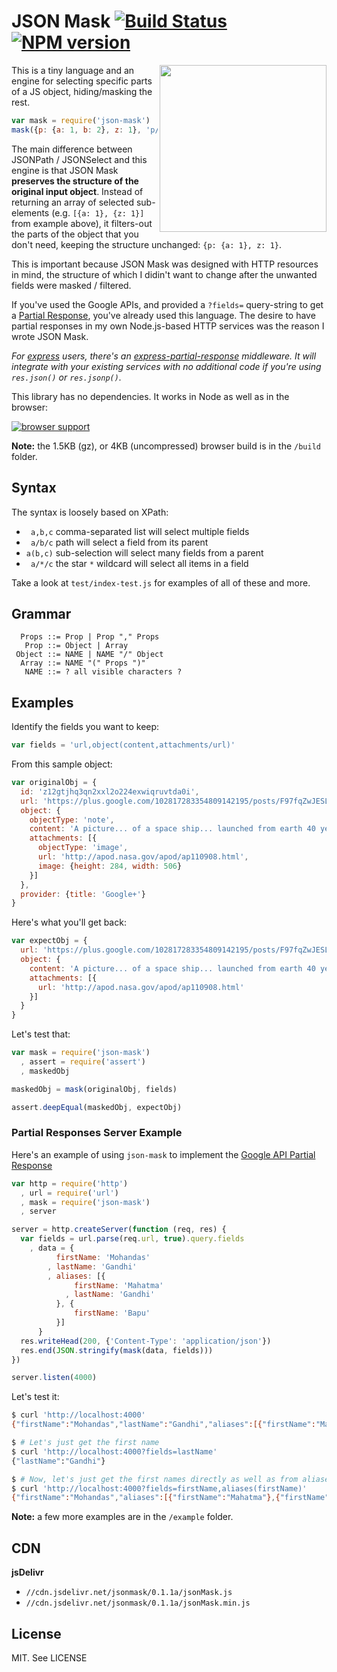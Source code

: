 # JSON Mask [![Build Status](https://secure.travis-ci.org/nemtsov/json-mask.png)](http://travis-ci.org/nemtsov/json-mask) [![NPM version](https://badge.fury.io/js/json-mask.png)](http://badge.fury.io/js/json-mask)

<img src="https://raw.github.com/nemtsov/json-mask/master/logo.png" align="right" width="267px" />

This is a tiny language and an engine for selecting specific parts of a JS object, hiding/masking the rest.

```js
var mask = require('json-mask')
mask({p: {a: 1, b: 2}, z: 1}, 'p/a,z')  // {p: {a: 1}, z: 1}
```

The main difference between JSONPath / JSONSelect and this engine is that JSON Mask 
**preserves the structure of the original input object**.
Instead of returning an array of selected sub-elements (e.g. `[{a: 1}, {z: 1}]` from example above), 
it filters-out the parts of the object that you don't need, 
keeping the structure unchanged: `{p: {a: 1}, z: 1}`.

This is important because JSON Mask was designed with HTTP resources in mind, 
the structure of which I didin't want to change after the unwanted fields
were masked / filtered.

If you've used the Google APIs, and provided a `?fields=` query-string to get a
[Partial Response](https://developers.google.com/+/api/#partial-responses), you've
already used this language. The desire to have partial responses in
my own Node.js-based HTTP services was the reason I wrote JSON Mask.

*For [express](http://expressjs.com/) users, there's an
[express-partial-response](https://github.com/nemtsov/express-partial-response) middleware.
It will integrate with your existing services with no additional code 
if you're using `res.json()` or `res.jsonp()`.*

This library has no dependencies. It works in Node as well as in the browser:

[![browser support](https://ci.testling.com/nemtsov/json-mask.png)](https://ci.testling.com/nemtsov/json-mask)

**Note:** the 1.5KB (gz), or 4KB (uncompressed) browser build is in the `/build` folder.

## Syntax

The syntax is loosely based on XPath:

- ` a,b,c` comma-separated list will select multiple fields
- ` a/b/c` path will select a field from its parent
- `a(b,c)` sub-selection will select many fields from a parent
- ` a/*/c` the star `*` wildcard will select all items in a field

Take a look at `test/index-test.js` for examples of all of these and more.


## Grammar

```
  Props ::= Prop | Prop "," Props
   Prop ::= Object | Array
 Object ::= NAME | NAME "/" Object
  Array ::= NAME "(" Props ")"
   NAME ::= ? all visible characters ?
```



## Examples

Identify the fields you want to keep:
```js
var fields = 'url,object(content,attachments/url)'
```

From this sample object:
```js
var originalObj = {
  id: 'z12gtjhq3qn2xxl2o224exwiqruvtda0i',
  url: 'https://plus.google.com/102817283354809142195/posts/F97fqZwJESL',
  object: {
    objectType: 'note',
    content: 'A picture... of a space ship... launched from earth 40 years ago.',
    attachments: [{
      objectType: 'image',
      url: 'http://apod.nasa.gov/apod/ap110908.html',
      image: {height: 284, width: 506}
    }]
  },
  provider: {title: 'Google+'}
}
```

Here's what you'll get back:
```js
var expectObj = {
  url: 'https://plus.google.com/102817283354809142195/posts/F97fqZwJESL',
  object: {
    content: 'A picture... of a space ship... launched from earth 40 years ago.',
    attachments: [{
      url: 'http://apod.nasa.gov/apod/ap110908.html'
    }]
  }
}
```

Let's test that:
```js
var mask = require('json-mask')
  , assert = require('assert')
  , maskedObj

maskedObj = mask(originalObj, fields)

assert.deepEqual(maskedObj, expectObj)
```


### Partial Responses Server Example

Here's an example of using `json-mask` to implement the
[Google API Partial Response](https://developers.google.com/+/api/#partial-responses)

```js
var http = require('http')
  , url = require('url')
  , mask = require('json-mask')
  , server

server = http.createServer(function (req, res) {
  var fields = url.parse(req.url, true).query.fields
    , data = {
          firstName: 'Mohandas'
        , lastName: 'Gandhi'
        , aliases: [{
              firstName: 'Mahatma'
            , lastName: 'Gandhi'
          }, {
              firstName: 'Bapu'
          }]
      }
  res.writeHead(200, {'Content-Type': 'application/json'})
  res.end(JSON.stringify(mask(data, fields)))
})

server.listen(4000)
```

Let's test it:
```bash
$ curl 'http://localhost:4000'
{"firstName":"Mohandas","lastName":"Gandhi","aliases":[{"firstName":"Mahatma","lastName":"Gandhi"},{"firstName":"Bapu"}]}

$ # Let's just get the first name
$ curl 'http://localhost:4000?fields=lastName'
{"lastName":"Gandhi"}

$ # Now, let's just get the first names directly as well as from aliases
$ curl 'http://localhost:4000?fields=firstName,aliases(firstName)'
{"firstName":"Mohandas","aliases":[{"firstName":"Mahatma"},{"firstName":"Bapu"}]}
```

**Note:** a few more examples are in the `/example` folder.


CDN
---

**jsDelivr**
  - `//cdn.jsdelivr.net/jsonmask/0.1.1a/jsonMask.js`
  - `//cdn.jsdelivr.net/jsonmask/0.1.1a/jsonMask.min.js`



License
-------

MIT. See LICENSE
